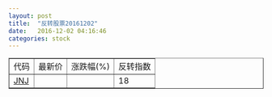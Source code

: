```yaml
---
layout: post
title:  "反转股票20161202"
date:   2016-12-02 04:16:46
categories: stock
---
```


<script type="text/javascript">
var stockList = []
stockList.push('gb_jnj');
</script>

<table border="1">
 <tr>
 <td>代码</td>
  <td>最新价</td>
  <td>涨跌幅(%)</td>
 <td>反转指数</td>
</tr>
  <tr id="jnj"><td><a href="http://stock.finance.sina.com.cn/usstock/quotes/JNJ.html" target="_blank">JNJ</a></td><td></td><td></td><td>18</td></tr>
</table>
